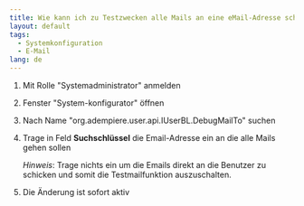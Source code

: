 ```yaml
---
title: Wie kann ich zu Testzwecken alle Mails an eine eMail-Adresse schicken ?
layout: default
tags:
  - Systemkonfiguration
  - E-Mail
lang: de
---
```


1. Mit Rolle "Systemadministrator" anmelden
1. Fenster "System-konfigurator" öffnen
1. Nach Name "org.adempiere.user.api.IUserBL.DebugMailTo" suchen
1. Trage in Feld **Suchschlüssel** die Email-Adresse ein an die alle Mails gehen sollen

   *Hinweis*: Trage nichts ein um die Emails direkt an die Benutzer zu schicken und somit die Testmailfunktion auszuschalten.  
1. Die Änderung ist sofort aktiv

